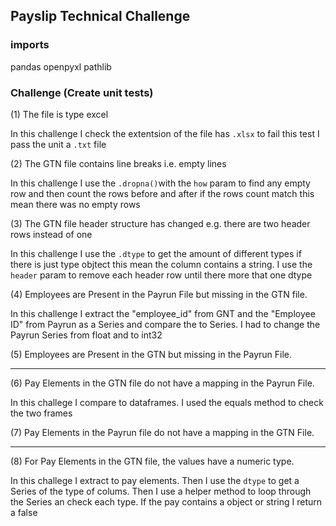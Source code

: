 ## Payslip Technical Challenge

### imports
pandas
openpyxl
pathlib

### Challenge (Create unit tests)
(1) The file is type excel

In this challenge I check the extentsion of the file has `.xlsx`
to fail this test I pass the unit a `.txt` file

(2) The GTN file contains line breaks i.e. empty lines

In this challenge I use the `.dropna()`with the `how` param to find any
empty row and then count the rows before and after if the rows count match
this mean there was no empty rows

(3) The GTN file header structure has changed e.g. there are two header rows instead of one

In this challenge I use the `.dtype` to get the amount of different types if there is just 
type objtect this mean the column contains a string. I use the `header` param to remove each
header row until there more that one dtype

(4) Employees are Present in the Payrun File but missing in the GTN file.

In this challenge I extract the "employee_id" from GNT and the "Employee ID" from Payrun 
as a Series and compare the to Series. I had to change the Payrun Series from float and 
to int32

(5) Employees are Present in the GTN but missing in the Payrun File.

---

(6) Pay Elements in the GTN file do not have a mapping in the Payrun File.

In this challege I compare to dataframes. I used the equals method to check the two frames

(7) Pay Elements in the Payrun file do not have a mapping in the GTN File.

---
(8) For Pay Elements in the GTN file, the values have a numeric type. 

In this challege I extract to pay elements. Then I use the `dtype` to get a 
Series of the type of colums. Then I use a helper method to loop through the
Series an check each type. If the pay contains a object or string I return a false

